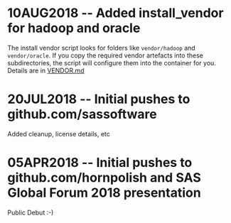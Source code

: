 # 10AUG2018 -- Added install_vendor for hadoop and oracle

The install vendor script looks for folders like ```vendor/hadoop``` and ```vendor/oracle```.  If you copy the required vendor artefacts into these subdirectories, the script will configure them into the container for you.  Details are in [VENDOR.md](VENDOR.md)

# 20JUL2018 -- Initial pushes to github.com/sassoftware

Added cleanup, license details, etc

# 05APR2018 -- Initial pushes to github.com/hornpolish and SAS Global Forum 2018 presentation

Public Debut :-)
